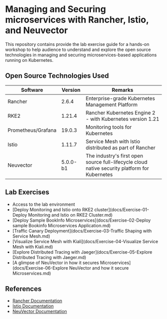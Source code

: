 # Managing and Securing microservices with Rancher, Istio, and Neuvector

This repository contains provide the lab exercise guide for a hands-on workshop to help audience to understand and explore the open source technologies in managing and securing microservices-based applications running on Kubernetes.



## Open Source Technologies Used

| Software           | Version  | Remarks                                                      |
| ------------------ | -------- | ------------------------------------------------------------ |
| Rancher            | 2.6.4    | Enterprise-grade Kubernetes Management Platform              |
| RKE2               | 1.21.4   | Rancher Kubernetes Engine 2 - with Kubernetes version 1.21   |
| Prometheus/Grafana | 19.0.3   | Monitoring tools for Kubernetes                              |
| Istio              | 1.11.7   | Service Mesh with Istio distributed as part of Rancher       |
| Neuvector          | 5.0.0-b1 | The industry's first open source full-lifecycle cloud native security platform for Kubernetes |



## Lab Exercises

* Access to the lab environment
* [Deploy Monitoring and Istio onto RKE2 cluster](docs/Exercise-01-Deploy Monitoring and Istio on RKE2 Cluster.md)
* [Deploy Sample BookInfo Microservices](docs/Exercise-02-Deploy sample Bookinfo Microservices Application.md)
* [Traffic Canary Deployment](docs/Exercise-03-Traffic Shaping with Service Mesh.md)
* [Visualize Service Mesh with Kiali](docs/Exercise-04-Visualize Service Mesh with Kiali.md)
* [Explore Distributed Tracing with Jaeger](docs/Exercise-05-Explore Distributed Tracing with Jaeger.md)
* [A glimpse of NeuVector in how it secures Microservices](docs/Exercise-06-Explore NeuVector and how it secure Microservices.md)



## References

* [Rancher Documentation]()
* [Istio Documentation](https://istio.io/latest/docs/)
* [NeuVector Documentation](https://open-docs.neuvector.com/)



